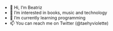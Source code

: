 - 👋 Hi, I’m Beatriz
- 👀 I’m interested in books, music and technology
- 🌱 I’m currently learning programming
- 📫 You can reach me on Twitter (@taehyviolette)

<!---
taehviolette/taehviolette is a ✨ special ✨ repository because its `README.md` (this file) appears on your GitHub profile.
You can click the Preview link to take a look at your changes.
--->
